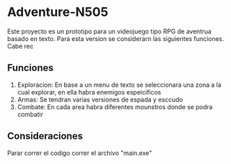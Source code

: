# Adventure-N505

Este proyecto es un prototipo para un videojuego tipo RPG de aventrua basado en texto. Para esta version se considerarn las siguientes funciones. Cabe rec
## Funciones
1. Exploracion: En base a un menu de texto se seleccionara una zona a la cual explorar, en ella habra enemigos espeicificos
2. Armas: Se tendran varias versiones de espada y esccudo 
3. Combate: En cada area habra diferentes mounstros donde se podra combatir

## Consideraciones
Parar correr el codigo correr el archivo "main.exe"
